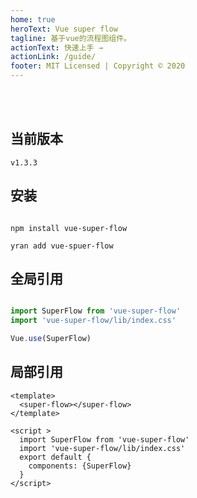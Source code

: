 ```yaml
---
home: true
heroText: Vue super flow
tagline: 基于vue的流程图组件。
actionText: 快速上手 →
actionLink: /guide/
footer: MIT Licensed | Copyright © 2020
---
```


<br/>
<br/>

## 当前版本
```
v1.3.3
```

## 安装
```shell script

npm install vue-super-flow

yran add vue-spuer-flow

```

## 全局引用

```js

import SuperFlow from 'vue-super-flow'
import 'vue-super-flow/lib/index.css'

Vue.use(SuperFlow)

```

## 局部引用

```vue
<template>
  <super-flow></super-flow>
</template>

<script >
  import SuperFlow from 'vue-super-flow' 
  import 'vue-super-flow/lib/index.css'
  export default {
    components: {SuperFlow}   
  } 
</script>
```
